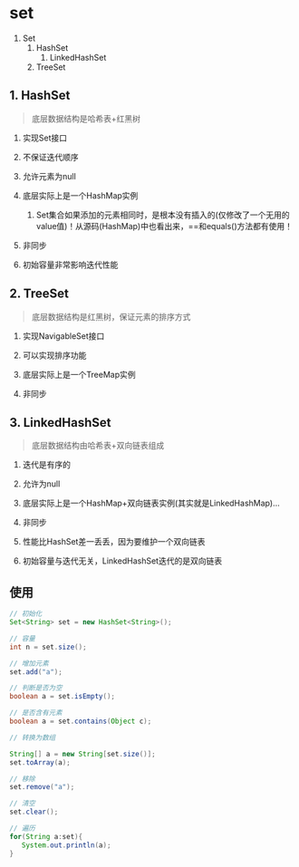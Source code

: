 # set

1. Set
   1. HashSet
      1. LinkedHashSet 
   2. TreeSet 

## 1. HashSet

> 底层数据结构是哈希表+红黑树

1. 实现Set接口

2. 不保证迭代顺序

3. 允许元素为null

4. 底层实际上是一个HashMap实例
   1. Set集合如果添加的元素相同时，是根本没有插入的(仅修改了一个无用的value值)！从源码(HashMap)中也看出来，==和equals()方法都有使用！

5. 非同步

6. 初始容量非常影响迭代性能

## 2. TreeSet

> 底层数据结构是红黑树，保证元素的排序方式

1. 实现NavigableSet接口

2. 可以实现排序功能

3. 底层实际上是一个TreeMap实例

4. 非同步

## 3. LinkedHashSet

> 底层数据结构由哈希表+双向链表组成

1. 迭代是有序的

2. 允许为null

3. 底层实际上是一个HashMap+双向链表实例(其实就是LinkedHashMap)…

4. 非同步

5. 性能比HashSet差一丢丢，因为要维护一个双向链表

6. 初始容量与迭代无关，LinkedHashSet迭代的是双向链表

## 使用

```java
// 初始化
Set<String> set = new HashSet<String>();

// 容量
int n = set.size();

// 增加元素
set.add("a");

// 判断是否为空
boolean a = set.isEmpty();

// 是否含有元素
boolean a = set.contains(Object c);

// 转换为数组

String[] a = new String[set.size()];
set.toArray(a);

// 移除
set.remove("a");

// 清空
set.clear();

// 遍历
for(String a:set){
   System.out.println(a);
}
```







